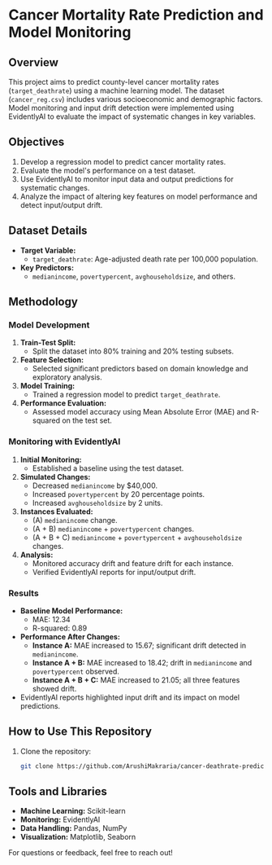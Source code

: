 # Cancer Mortality Rate Prediction and Model Monitoring

## Overview
This project aims to predict county-level cancer mortality rates (`target_deathrate`) using a machine learning model. The dataset (`cancer_reg.csv`) includes various socioeconomic and demographic factors. Model monitoring and input drift detection were implemented using EvidentlyAI to evaluate the impact of systematic changes in key variables.

## Objectives
1. Develop a regression model to predict cancer mortality rates.
2. Evaluate the model's performance on a test dataset.
3. Use EvidentlyAI to monitor input data and output predictions for systematic changes.
4. Analyze the impact of altering key features on model performance and detect input/output drift.

## Dataset Details
* **Target Variable:**
  - `target_deathrate`: Age-adjusted death rate per 100,000 population.
* **Key Predictors:**
  - `medianincome`, `povertypercent`, `avghouseholdsize`, and others.

## Methodology
### Model Development
1. **Train-Test Split:**
   - Split the dataset into 80% training and 20% testing subsets.
2. **Feature Selection:**
   - Selected significant predictors based on domain knowledge and exploratory analysis.
3. **Model Training:**
   - Trained a regression model to predict `target_deathrate`.
4. **Performance Evaluation:**
   - Assessed model accuracy using Mean Absolute Error (MAE) and R-squared on the test set.

### Monitoring with EvidentlyAI
1. **Initial Monitoring:**
   - Established a baseline using the test dataset.
2. **Simulated Changes:**
   - Decreased `medianincome` by $40,000.
   - Increased `povertypercent` by 20 percentage points.
   - Increased `avghouseholdsize` by 2 units.
3. **Instances Evaluated:**
   - (A) `medianincome` change.
   - (A + B) `medianincome` + `povertypercent` changes.
   - (A + B + C) `medianincome` + `povertypercent` + `avghouseholdsize` changes.
4. **Analysis:**
   - Monitored accuracy drift and feature drift for each instance.
   - Verified EvidentlyAI reports for input/output drift.

### Results
* **Baseline Model Performance:**
  - MAE: 12.34
  - R-squared: 0.89
* **Performance After Changes:**
  - **Instance A:** MAE increased to 15.67; significant drift detected in `medianincome`.
  - **Instance A + B:** MAE increased to 18.42; drift in `medianincome` and `povertypercent` observed.
  - **Instance A + B + C:** MAE increased to 21.05; all three features showed drift.
* EvidentlyAI reports highlighted input drift and its impact on model predictions.

## How to Use This Repository
1. Clone the repository:
   ```bash
   git clone https://github.com/ArushiMakraria/cancer-deathrate-prediction
   ```

## Tools and Libraries
* **Machine Learning:** Scikit-learn
* **Monitoring:** EvidentlyAI
* **Data Handling:** Pandas, NumPy
* **Visualization:** Matplotlib, Seaborn

For questions or feedback, feel free to reach out!
